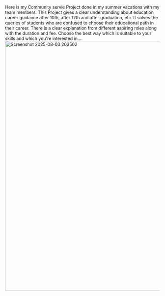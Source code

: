Here is my Community servie Project done in my summer vacations with my team members.
This Project gives a clear understanding about education career guidance after 10th, after 12th and after graduation, etc.
It solves the queries of students who are confused to choose their educational path in their career.
There is a clear explanation from different aspiring roles along with the duration and fee. 
Choose the best way which is suitable to your skills and which you're interested in....
<img width="1841" height="811" alt="Screenshot 2025-08-03 203502" src="https://github.com/user-attachments/assets/7099485f-6b90-49b3-9db0-5b69f2e9b76b" />
